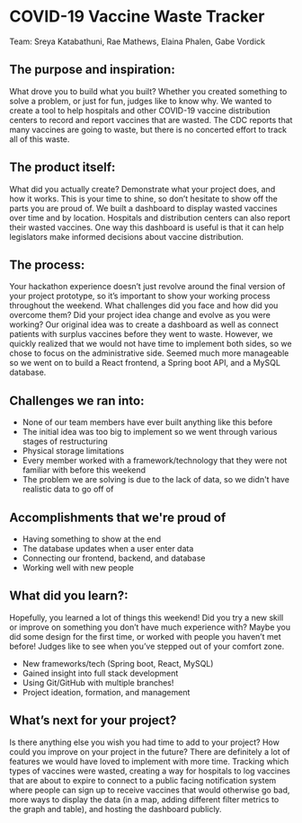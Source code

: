 # COVID-19 Vaccine Waste Tracker
Team: Sreya Katabathuni, Rae Mathews, Elaina Phalen, Gabe Vordick

## The purpose and inspiration:
What drove you to build what you built? Whether you created something to solve a problem, or just for fun, judges like to know why. 
We wanted to create a tool to help hospitals and other COVID-19 vaccine distribution centers to record and report vaccines that are wasted. The CDC reports
that many vaccines are going to waste, but there is no concerted effort to track all of this waste.

## The product itself:
What did you actually create? Demonstrate what your project does, and how it works. This is your time to shine, so don’t hesitate to show off the parts you are proud of.
We built a dashboard to display wasted vaccines over time and by location. Hospitals and distribution centers can also report their wasted vaccines. One way this dashboard is useful is that it can help legislators make informed decisions about vaccine distribution.

## The process:
Your hackathon experience doesn’t just revolve around the final version of your project prototype, so it’s important to show your working process throughout the weekend. What challenges did you face and how did you overcome them? Did your project idea change and evolve as you were working?
Our original idea was to create a dashboard as well as connect patients with surplus vaccines before they went to waste. However, we quickly realized that we would not have time to implement both sides, so we chose to focus on the administrative side. Seemed much more manageable so we went on to build a React frontend, a Spring boot API, and a MySQL database.


## Challenges we ran into: 
- None of our team members have ever built anything like this before
- The initial idea was too big to implement so we went through various stages of restructuring
- Physical storage limitations
- Every member worked with a framework/technology that they were not familiar with before this weekend
- The problem we are solving is due to the lack of data, so we didn't have realistic data to go off of

## Accomplishments that we're proud of
- Having something to show at the end
- The database updates when a user enter data
- Connecting our frontend, backend, and database
- Working well with new people

## What did you learn?:
Hopefully, you learned a lot of things this weekend! Did you try a new skill or improve on something you don’t have much experience with? Maybe you did some design for the first time, or worked with people you haven’t met before! Judges like to see when you’ve stepped out of your comfort zone.
- New frameworks/tech (Spring boot, React, MySQL)
- Gained insight into full stack development
- Using Git/GitHub with multiple branches!
- Project ideation, formation, and management

## What’s next for your project?
Is there anything else you wish you had time to add to your project? How could you improve on your project in the future?
There are definitely a lot of features we would have loved to implement with more time. Tracking which types of vaccines were wasted, creating a way for hospitals to log vaccines that are about to expire to connect to a public facing notification system where people can sign up to receive vaccines that would otherwise go bad, more ways to display the data (in a map, adding different filter metrics to the graph and table), and hosting the dashboard publicly.
